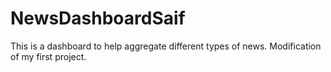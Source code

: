 # NewsDashboardSaif
This is a dashboard to help aggregate different types of news. Modification of my first project.
